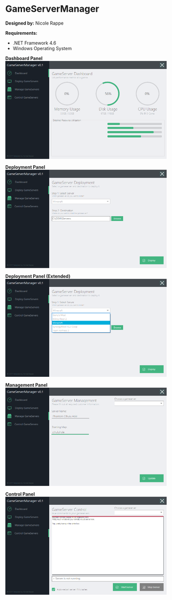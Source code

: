 # GameServerManager #
**Designed by:** Nicole Rappe

**Requirements:**
* .NET Framework 4.6
* Windows Operating System

**Dashboard Panel**
![ScreenShot](Screenshots/Screenshot01.png)

**Deployment Panel**
![ScreenShot](Screenshots/Screenshot02.png)

**Deployment Panel (Extended)**
![ScreenShot](Screenshots/Screenshot03.png)

**Management Panel**
![ScreenShot](Screenshots/Screenshot04.png)

**Control Panel**
![ScreenShot](Screenshots/Screenshot05.png)
